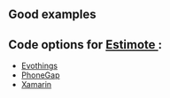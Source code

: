 ## Good examples



## Code options for [Estimote ](http://developer.estimote.com/other-platforms/3rd-party-sdks/#xamarin-ios--android-c):
- [Evothings](http://blog.estimote.com/post/105963606605/how-to-develop-beacon-apps-in-javascript-with)
- [PhoneGap](https://github.com/petermetz/cordova-plugin-ibeacon)
- [Xamarin](https://github.com/xamarin/XamarinComponents/tree/master/XPlat/Estimote)
